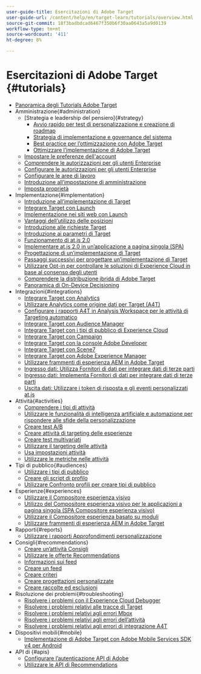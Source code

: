 ```yaml
---
user-guide-title: Esercitazioni di Adobe Target
user-guide-url: /content/help/en/target-learn/tutorials/overview.html
source-git-commit: 18f3badbdcad6467f350b6f30aa0643a5a9d0139
workflow-type: tm+mt
source-wordcount: '411'
ht-degree: 8%

---
```



# Esercitazioni di Adobe Target {#tutorials}

+ [Panoramica degli Tutorials Adobe Target](../overview.md)
+ Amministrazione{#administration}
   + [Strategia e leadership del pensiero]{#strategy}
      + [Avvio rapido per test di personalizzazione e creazione di roadmap](../strategy/create-personalization-roadmap-testing-plan.md)
      + [Strategia di implementazione e governance del sistema](../dev101/1.1-implementation-strategy-sys-governance.md)
      + [Best practice per l’ottimizzazione con Adobe Target](../strategy/target-best-practices-for-optimization.md)
      + [Ottimizzare l’implementazione di Adobe Target](../strategy/optimize-your-target-implementation.md)
   + [Impostare le preferenze dell&#39;account](../administration/set-up-account-preferences.md)
   + [Comprendere le autorizzazioni per gli utenti Enterprise](../administration/understanding-enterprise-user-permissions.md)
   + [Configurare le autorizzazioni per gli utenti Enterprise](../dev101/1.2-configure-ent-user-permissions.md)
   + [Configurare le aree di lavoro](../administration/set-up-workspaces.md)
   + [Introduzione all’impostazione di amministrazione](../dev101/1.3-intro-to-admin-setup.md)
   + [Imposta proprietà](../administration/set-up-properties.md)
+ Implementazione{#implementation}
   + [Introduzione all’implementazione di Target](../dev101/2.1-intro-to-target-implementation.md)
   + [Integrare Target con Launch](../dev101/3.1-target-launch.md)
   + [Implementazione nei siti web con Launch](https://experienceleague.adobe.com/docs/launch-learn/implementing-in-websites-with-launch/index.html?lang=en)
   + [Vantaggi dell’utilizzo delle posizioni](../dev101/2.2-benefits-of-locations.md)
   + [Introduzione alle richieste Target](../dev101/2.3-intro-to-target-requests.md)
   + [Introduzione ai parametri di Target](../dev101/2.4-intro-to-target-params.md)
   + [Funzionamento di at.js 2.0](../implementation/understanding-how-atjs-20-works.md)
   + [Implementare at.js 2.0 in un’applicazione a pagina singola (SPA)](../implementation/implement-atjs-20-in-a-single-page-application.md)
   + [Progettazione di un’implementazione di Target](../dev101/2.5-design-target-implementation.md)
   + [Passaggi successivi per progettare un’implementazione di Target](../dev101/2.6-next-steps-design-target-implementation.md)
   + [Utilizzare Opt-in per controllare le soluzioni di Experience Cloud in base al consenso degli utenti](https://experienceleague.adobe.com/docs/id-service/using/implementation/opt-in-service/use-opt-in-to-control-experience-cloud-activities-based-on-user-consent.html?lang=en)
   + [Comprendere la distribuzione ibrida di Adobe Target](../implementation/hybrid-deployment.md)
   + [Panoramica di On-Device Decisioning](../implementation/on-device-decisioning-overview.md)
+ Integrazioni{#integrations}
   + [Integrare Target con Analytics](../dev101/3.2-target-analytics.md)
   + [Utilizzare Analytics come origine dati per Target (A4T)](../integrations/use-analytics-as-a-data-source-a4t.md)
   + [Configurare i rapporti A4T in Analysis Workspace per le attività di Targeting automatico](../integrations/set-up-a4t-reports-in-analysis-workspace-for-auto-target-activities.md)
   + [Integrare Target con Audience Manager](../dev101/3.3-target-dmp.md)
   + [Integrare Target con i tipi di pubblico di Experience Cloud](../dev101/3.4-target-exc-audiences.md)
   + [Integrare Target con Campaign](../dev101/3.6-target-campaign.md)
   + [Integrare Target con la console Adobe Developer](../dev101/3.7-target-io.md)
   + [Integrare Target con Scene7](../dev101/3.8-target-scene7.md)
   + [Integrare Target con Adobe Experience Manager](../dev101/3.5-target-aem.md)
   + [Utilizzare frammenti di esperienza AEM in Adobe Target](https://helpx.adobe.com/experience-manager/kt/sites/using/experience-fragment-target-offer-feature-video-use.html)
   + [Ingresso dati: Utilizza Fornitori di dati per integrare dati di terze parti](../integrations/use-data-providers-to-integrate-third-party-data.md)
   + [Ingresso dati: Implementa Fornitori di dati per integrare dati di terze parti](../integrations/implement-data-providers-to-integrate-third-party-data.md)
   + [Uscita dati: Utilizzare i token di risposta e gli eventi personalizzati at.js](../integrations/use-response-tokens-and-atjs-custom-events.md)
+ Attività{#activities}
   + [Comprendere i tipi di attività](../activities/understanding-the-types-of-activities.md)
   + [Utilizzare le funzionalità di intelligenza artificiale e automazione per rispondere alle sfide della personalizzazione](../activities/use-the-artificial-intelligence-and-automation-capabilities-to-meet-the-challenges-of-personalization.md)
   + [Creare test A/B](../activities/create-ab-tests.md)
   + [Creare attività di targeting delle esperienze](../activities/create-experience-targeting-activities.md)
   + [Creare test multivariati](../activities/create-multivariate-tests.md)
   + [Utilizzare il targeting delle attività](../activities/use-activity-targeting.md)
   + [Usa impostazioni attività](../activities/use-activity-settings.md)
   + [Utilizzare le metriche nelle attività](../activities/use-metrics-in-activities.md)
+ Tipi di pubblico{#audiences}
   + [Utilizzare i tipi di pubblico](../audiences/use-audiences.md)
   + [Creare gli script di profilo](../audiences/create-profile-scripts.md)
   + [Utilizzare Confronto profili per creare tipi di pubblico](../audiences/use-profile-comparison-to-build-audiences.md)
+ Esperienze{#experiences}
   + [Utilizzare il Compositore esperienza visivo](../experiences/use-the-visual-experience-composer.md)
   + [Utilizzo del Compositore esperienza visivo per le applicazioni a pagina singola (SPA Compositore esperienza visivo)](../experiences/use-the-visual-experience-composer-for-single-page-applications.md)
   + [Utilizzare il Compositore esperienza basato su moduli](../experiences/use-the-form-based-experience-composer.md)
   + [Utilizzare frammenti di esperienza AEM in Adobe Target](https://helpx.adobe.com/experience-manager/kt/sites/using/experience-fragment-target-offer-feature-video-use.html)
+ Rapporti{#reports}
   + [Utilizzare i rapporti Approfondimenti personalizzazione](../reports/use-the-personalization-insights-reports.md)
+ Consigli{#recommendations}
   + [Creare un’attività Consigli](../recommendations/create-a-recommendations-activity.md)
   + [Utilizzare le offerte Recommendations](../recommendations/use-recommendations-offers.md)
   + [Informazioni sui feed](../recommendations/understanding-feeds.md)
   + [Creare un feed](../recommendations/create-a-feed.md)
   + [Creare criteri](../recommendations/create-criteria.md)
   + [Creare progettazioni personalizzate](../recommendations/create-custom-designs.md)
   + [Creare raccolte ed esclusioni](../recommendations/create-collections-and-exclusions.md)
+ Risoluzione dei problemi{#troubleshooting}
   + [Risolvere i problemi con il Experience Cloud Debugger](../troubleshooting/troubleshoot-with-the-experience-cloud-debugger.md)
   + [Risolvere i problemi relativi alle tracce di Target](../troubleshooting/troubleshoot-with-target-traces.md)
   + [Risolvere i problemi relativi agli errori Mbox](../dev101/4.1-troubleshoot-mbox-errors.md)
   + [Risolvere i problemi relativi agli errori dell’attività](../dev101/4.2-troubleshoot-activity-errors.md)
   + [Risolvere i problemi relativi agli errori di integrazione A4T](../dev101/4.3-troubleshoot-integration-errors.md)
+ Dispositivi mobili{#mobile}
   + [Implementazione di Adobe Target con Adobe Mobile Services SDK v4 per Android](../mobile-v4/overview.md)
+ API di {#apis}
   + [Configurare l’autenticazione API di Adobe](../apis/configure-io-target-integration.md)
   + [Utilizzare le API di Recommendations](https://experienceleague.adobe.com/docs/target-learn/recommendations-api-tutorial/recs-api-overview.html?lang=en)
